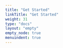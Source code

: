 ```yaml
---
title: "Get Started"
linkTitle: "Get Started"
weight: 31
type: "docs"
layout: "empty"
empty_node: true
menuindent: true
---
```

